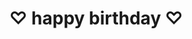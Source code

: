 <html>
<title> boo </title>
<h1> &nbsp;&nbsp;&nbsp;&nbsp;&nbsp; ♡ happy birthday ♡ </h1>
</html>
<img scr="img/img.html/PHOTO-2024-02-01-15-22-58.jpg">
</body>
</html>

